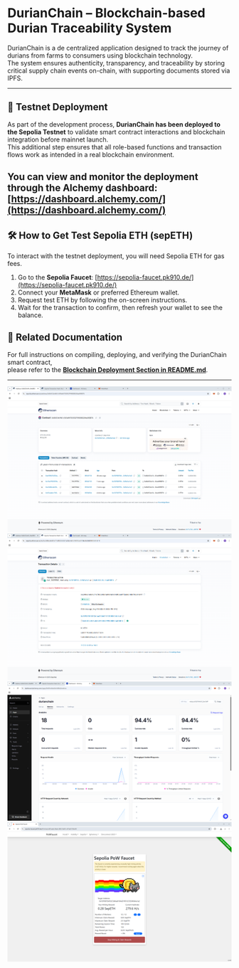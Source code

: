 # DurianChain – Blockchain-based Durian Traceability System

DurianChain is a de
centralized application designed to track the journey of durians from farms to consumers using blockchain technology.  
The system ensures authenticity, transparency, and traceability by storing critical supply chain events on-chain, with supporting documents stored via IPFS.

---

## 🚀 Testnet Deployment
As part of the development process, **DurianChain has been deployed to the Sepolia Testnet** to validate smart contract interactions and blockchain integration before mainnet launch.  
This additional step ensures that all role-based functions and transaction flows work as intended in a real blockchain environment.

You can view and monitor the deployment through the Alchemy dashboard:  
[https://dashboard.alchemy.com/](https://dashboard.alchemy.com/)
---
## 🛠 How to Get Test Sepolia ETH (sepETH)
To interact with the testnet deployment, you will need Sepolia ETH for gas fees.

1. Go to the **Sepolia Faucet**: [https://sepolia-faucet.pk910.de/](https://sepolia-faucet.pk910.de/)
2. Connect your **MetaMask** or preferred Ethereum wallet.
3. Request test ETH by following the on-screen instructions.
4. Wait for the transaction to confirm, then refresh your wallet to see the balance.

## 🔗 Related Documentation
For full instructions on compiling, deploying, and verifying the DurianChain smart contract,  
please refer to the **[Blockchain Deployment Section in README.md](./README.md#blockchain-hardhat--solidity)**.

---
![sepolia-contract-testnet-1.png](system-preview/sepolia-contract-testnet-1.png)
![sepolia-txHash-testnet-2.png](system-preview/sepolia-txHash-testnet-2.png)
![sepolia-alchemy-3.png](system-preview/sepolia-alchemy-3.png)
![sepolia-SepETH-4.png](system-preview/sepolia-SepETH-4.png)